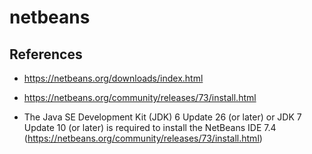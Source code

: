 # netbeans

## References
* https://netbeans.org/downloads/index.html
* https://netbeans.org/community/releases/73/install.html

* The Java SE Development Kit (JDK) 6 Update 26 (or later) or JDK 7 Update 10 (or later) is required to install the NetBeans IDE 7.4 (https://netbeans.org/community/releases/73/install.html)
